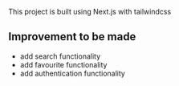 This project is built using Next.js with tailwindcss

## Improvement to be made

- add search functionality
- add favourite functionality
- add authentication functionality
